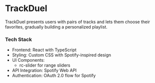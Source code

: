 # TrackDuel
TrackDuel presents users with pairs of tracks and lets them choose their favorites, gradually building a personalized playlist.

### Tech Stack
- Frontend: React with TypeScript
- Styling: Custom CSS with Spotify-inspired design
- UI Components:
  - rc-slider for range sliders
- API Integration: Spotify Web API
- Authentication: OAuth 2.0 flow for Spotify

